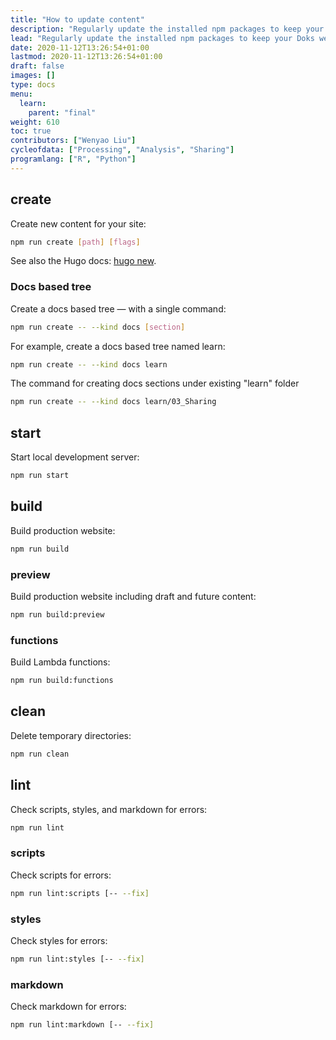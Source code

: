 ```yaml
---
title: "How to update content"
description: "Regularly update the installed npm packages to keep your Doks website stable, usable, and secure."
lead: "Regularly update the installed npm packages to keep your Doks website stable, usable, and secure."
date: 2020-11-12T13:26:54+01:00
lastmod: 2020-11-12T13:26:54+01:00
draft: false
images: []
type: docs
menu:
  learn:
    parent: "final"
weight: 610
toc: true
contributors: ["Wenyao Liu"]
cycleofdata: ["Processing", "Analysis", "Sharing"]
programlang: ["R", "Python"]
---
```


## create

Create new content for your site:

```bash
npm run create [path] [flags]
```

See also the Hugo docs: [hugo new](https://gohugo.io/commands/hugo_new/).

### Docs based tree

Create a docs based tree — with a single command:

```bash
npm run create -- --kind docs [section]
```

For example, create a docs based tree named learn:

```bash
npm run create -- --kind docs learn
```

The command for creating docs sections under existing "learn" folder

```bash
npm run create -- --kind docs learn/03_Sharing
```

## start

Start local development server:

```bash
npm run start
```

## build

Build production website:

```bash
npm run build
```

### preview

Build production website including draft and future content:

```bash
npm run build:preview
```

### functions

Build Lambda functions:

```bash
npm run build:functions
```

## clean

Delete temporary directories:

```bash
npm run clean
```

## lint

Check scripts, styles, and markdown for errors:

```bash
npm run lint
```

### scripts

Check scripts for errors:

```bash
npm run lint:scripts [-- --fix]
```

### styles

Check styles for errors:

```bash
npm run lint:styles [-- --fix]
```

### markdown

Check markdown for errors:

```bash
npm run lint:markdown [-- --fix]
```